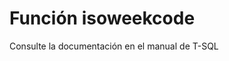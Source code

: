 ﻿---
Autogenerated: true
---

# Función  isoweekcode

Consulte la documentación en el manual de T-SQL
